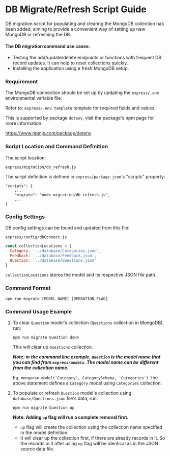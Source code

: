 # DB Migrate/Refresh Script Guide

DB migration script for populating and clearing the MongoDB
collection has been added, aiming to provide a convenient way of
setting up new MongoDB or refreshing the DB.

#### The DB migration command use cases:

- Testing the add/update/delete endpoints or functions with
  frequent DB record updates. It can help to reset collections
  quickly.
- Installing the application using a fresh MongoDB setup.

### Requirement

The MongoDB connection should be set up by updating the
`express/.env` environmental variable file.

Refer to: `express/.env.template` template for required fields
and values.

This is supported by package `dotenv`, visit the package's npm page
for more information:

https://www.npmjs.com/package/dotenv

### Script Location and Command Definition

The script location:

`express/migration/db_refresh.js`

The script definition is defined in `express/package.json`'s 
"scripts" property:

```
"scripts": {
    ...
    "migrate": "node migration/db_refresh.js",
    ...
}
```

### Config Settings

DB config settings can be found and updated from this file:

`express/config/dbConnect.js`

```javascript
const collectionLocations = {
  Category: '../database/Categories.json',
  Feedback: '../database/Feedback.json',
  Question: '../database/Questions.json'
}
```

`collectionLocations` stores the model and its respective JSON file
path.

### Command Format

`npm run migrate [MODEL_NAME] [OPERATION_FLAG]`

### Command Usage Example

1. To clear `Question` model's collection (`Questions` collection
in MongoDB), run:
  
   `npm run migrate Question down`

   This will clear up `Questions` collection.
   
   ***Note: in the command line example, `Question` is the model
   name that you can find from `express/models`. The model name can
   be different from the collection name.***
   
   Eg. `mongoose.model('Category', CategorySchema, 'Categories')`
   The above statement defines a `Category` model using `Categories`
   collection.
2. To populate or refresh `Question` model's collection using
   `database/Questions.json` file's data, run:
   
   `npm run migrate Question up`
   
   **Note: Adding `up` flag will run a complete removal first.**
   * `up` flag will create the collection using the collection name
     specified in the model definition.
   * It will clear up the collection first, if there are already
     records in it. So the records in it after using `up` flag will
     be identical as in the JSON source data file.
